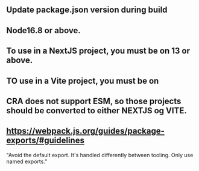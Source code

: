## Update package.json version during build

## Node16.8 or above.

## To use in a NextJS project, you must be on 13 or above.

## TO use in a Vite project, you must be on

## CRA does not support ESM, so those projects should be converted to either NEXTJS og VITE.


## https://webpack.js.org/guides/package-exports/#guidelines
"Avoid the default export. It's handled differently between tooling. Only use named exports."